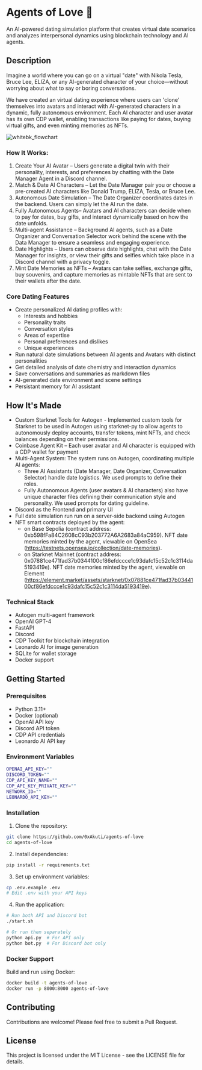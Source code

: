 # Agents of Love 💖

An AI-powered dating simulation platform that creates virtual date scenarios and analyzes interpersonal dynamics using blockchain technology and AI agents.

## Description

Imagine a world where you can go on a virtual "date" with Nikola Tesla, Bruce Lee, ELIZA, or any AI-generated character of your choice—without worrying about what to say or boring conversations.

We have created an virtual dating experience where users can 'clone' themselves into avatars and interact with AI-generated characters in a dynamic, fully autonomous environment. Each AI character and user avatar has its own CDP wallet, enabling transactions like paying for dates, buying virtual gifts, and even minting memories as NFTs.

![whitebk_flowchart](https://github.com/user-attachments/assets/30f8787b-2a20-47d8-9e3a-f397b5de7553)


### How It Works:
1. Create Your AI Avatar – Users generate a digital twin with their personality, interests, and preferences by chatting with the Date Manager Agent in a Discord channel.
2. Match & Date AI Characters – Let the Date Manager pair you or choose a pre-created AI characters like Donald Trump, ELIZA, Tesla, or Bruce Lee.
3. Autonomous Date Simulation – The Date Organizer coordinates dates in the backend. Users can simply let the AI run the date.
4. Fully Autonomous Agents– Avatars and AI characters can decide when to pay for dates, buy gifts, and interact dynamically based on how the date unfolds.
5. Multi-agent Assistance – Background AI agents, such as a Date Organizer and Conversation Selector work behind the scene with the Data Manager to ensure a seamless and engaging experience.
6. Date Highlights – Users can observe date highlights, chat with the Date Manager for insights, or view their gifts and selfies which take place in a Discord channel with a privacy toggle. 
7. Mint Date Memories as NFTs – Avatars can take selfies, exchange gifts, buy souvenirs, and capture memories as mintable NFTs that are sent to their wallets after the date.


### Core Dating Features
- Create personalized AI dating profiles with:
  - Interests and hobbies
  - Personality traits
  - Conversation styles
  - Areas of expertise
  - Personal preferences and dislikes
  - Unique experiences
- Run natural date simulations between AI agents and Avatars with distinct personalities
- Get detailed analysis of date chemistry and interaction dynamics
- Save conversations and summaries as markdown files
- AI-generated date environment and scene settings
- Persistant memory for AI assistant


## How It's Made
- Custom Starknet Tools for Autogen - Implemented custom tools for Starknet to be used in Autogen using starknet-py to allow agents to autonomously deploy accounts, transfer tokens, mint NFTs, and check balances depending on their permissions.
- Coinbase Agent Kit – Each user avatar and AI character is equipped with a CDP wallet for payment
- Multi-Agent System: The system runs on Autogen, coordinating multiple AI agents:
  - Three AI Assistants (Date Manager, Date Organizer, Conversation Selector) handle date logistics. We used prompts to define their roles.
  - Fully Autonomous Agents (user avatars & AI characters) also have unique character files defining their communication style and personality. We used prompts for dating guideline.
- Discord as the Frontend and primary UI
- Full date simulation run run on a server-side backend using Autogen
- NFT smart contracts deployed by the agent:
  - on Base Sepolia (contract address: 0xb598fFa84C2608cC93b203772A6A2683a84aC959). NFT date memories minted by the agent, viewable on OpenSea (https://testnets.opensea.io/collection/date-memories).
  - on Starknet Mainnet (contract address: 0x07881ce471fad37b0344100cf86efdccce1c93dafc15c52c1c3114da5193419e). NFT date memories minted by the agent, viewable on Element (https://element.market/assets/starknet/0x07881ce471fad37b0344100cf86efdccce1c93dafc15c52c1c3114da5193419e).

### Technical Stack
- Autogen multi-agent framework 
- OpenAI GPT-4
- FastAPI
- Discord
- CDP Toolkit for blockchain integration
- Leonardo AI for image generation
- SQLite for wallet storage
- Docker support

  
## Getting Started

### Prerequisites
- Python 3.11+
- Docker (optional)
- OpenAI API key
- Discord API token
- CDP API credentials
- Leonardo AI API key

### Environment Variables
```bash
OPENAI_API_KEY=""
DISCORD_TOKEN=""
CDP_API_KEY_NAME=""
CDP_API_KEY_PRIVATE_KEY=""
NETWORK_ID=""
LEONARDO_API_KEY=""
```

### Installation

1. Clone the repository:
```bash
git clone https://github.com/0xAkuti/agents-of-love
cd agents-of-love
```

2. Install dependencies:
```bash
pip install -r requirements.txt
```

3. Set up environment variables:
```bash
cp .env.example .env
# Edit .env with your API keys
```

4. Run the application:
```bash
# Run both API and Discord bot
./start.sh

# Or run them separately
python api.py  # For API only
python bot.py  # For Discord bot only
```

### Docker Support

Build and run using Docker:
```bash
docker build -t agents-of-love .
docker run -p 8000:8000 agents-of-love
```

## Contributing

Contributions are welcome! Please feel free to submit a Pull Request.

## License

This project is licensed under the MIT License - see the LICENSE file for details.
